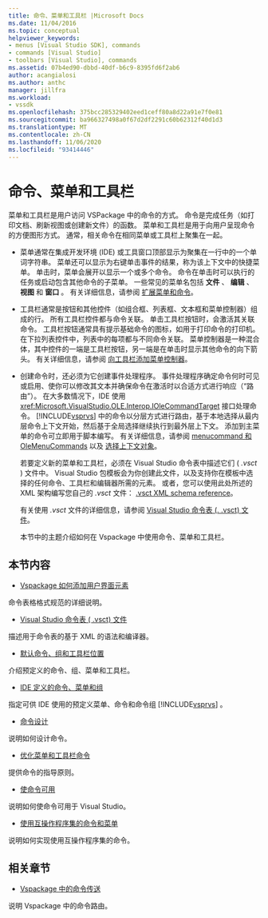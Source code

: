 ```yaml
---
title: 命令、菜单和工具栏 |Microsoft Docs
ms.date: 11/04/2016
ms.topic: conceptual
helpviewer_keywords:
- menus [Visual Studio SDK], commands
- commands [Visual Studio]
- toolbars [Visual Studio], commands
ms.assetid: 07b4ed90-dbbd-40df-b6c9-8395fd6f2ab6
author: acangialosi
ms.author: anthc
manager: jillfra
ms.workload:
- vssdk
ms.openlocfilehash: 375bcc285329402eed1ceff80a8d22a91e7f0e81
ms.sourcegitcommit: ba966327498a0f67d2df2291c60b62312f40d1d3
ms.translationtype: MT
ms.contentlocale: zh-CN
ms.lasthandoff: 11/06/2020
ms.locfileid: "93414446"
---
```

# <a name="commands-menus-and-toolbars"></a>命令、菜单和工具栏
菜单和工具栏是用户访问 VSPackage 中的命令的方式。 命令是完成任务（如打印文档、刷新视图或创建新文件）的函数。 菜单和工具栏是用于向用户呈现命令的方便图形方式。 通常，相关命令在相同菜单或工具栏上聚集在一起。

- 菜单通常在集成开发环境 (IDE) 或工具窗口顶部显示为聚集在一行中的一个单词字符串。 菜单还可以显示为右键单击事件的结果，称为该上下文中的快捷菜单。 单击时，菜单会展开以显示一个或多个命令。 命令在单击时可以执行的任务或启动包含其他命令的子菜单。 一些常见的菜单名包括 **文件** 、 **编辑** 、 **视图** 和 **窗口** 。 有关详细信息，请参阅 [扩展菜单和命令](../../extensibility/extending-menus-and-commands.md)。

- 工具栏通常是按钮和其他控件（如组合框、列表框、文本框和菜单控制器）组成的行。 所有工具栏控件都与命令关联。 单击工具栏按钮时，会激活其关联命令。 工具栏按钮通常具有提示基础命令的图标，如用于打印命令的打印机。 在下拉列表控件中，列表中的每项都与不同命令关联。 菜单控制器是一种混合体，其中控件的一端是工具栏按钮，另一端是在单击时显示其他命令的向下箭头。 有关详细信息，请参阅 [向工具栏添加菜单控制器](../../extensibility/adding-a-menu-controller-to-a-toolbar.md)。

- 创建命令时，还必须为它创建事件处理程序。 事件处理程序确定命令何时可见或启用、使你可以修改其文本并确保命令在激活时以合适方式进行响应（“路由”）。 在大多数情况下，IDE 使用 <xref:Microsoft.VisualStudio.OLE.Interop.IOleCommandTarget> 接口处理命令。 [!INCLUDE[vsprvs](../../code-quality/includes/vsprvs_md.md)] 中的命令以分层方式进行路由，基于本地选择从最内层命令上下文开始，然后基于全局选择继续执行到最外层上下文。 添加到主菜单的命令可立即用于脚本编写。 有关详细信息，请参阅 [menucommand 和 OleMenuCommands](/previous-versions/visualstudio/visual-studio-2015/misc/menucommands-vs-olemenucommands?preserve-view=true&view=vs-2015) 以及 [选择上下文对象](../../extensibility/internals/selection-context-objects.md)。

  若要定义新的菜单和工具栏，必须在 Visual Studio 命令表中描述它们 ( *.vsct* ) 文件中。 Visual Studio 包模板会为你创建此文件，以及支持你在模板中选择的任何命令、工具栏和编辑器所需的元素。 或者，您可以使用此处所述的 XML 架构编写您自己的 *.vsct* 文件： [.vsct XML schema reference](../../extensibility/vsct-xml-schema-reference.md)。

  有关使用 *.vsct* 文件的详细信息，请参阅 [Visual Studio 命令表 (. .vsct) 文件](../../extensibility/internals/visual-studio-command-table-dot-vsct-files.md)。

  本节中的主题介绍如何在 Vspackage 中使用命令、菜单和工具栏。

## <a name="in-this-section"></a>本节内容
- [Vspackage 如何添加用户界面元素](../../extensibility/internals/how-vspackages-add-user-interface-elements.md)

 命令表格格式规范的详细说明。

- [Visual Studio 命令表 ( .vsct) 文件](../../extensibility/internals/visual-studio-command-table-dot-vsct-files.md)

 描述用于命令表的基于 XML 的语法和编译器。

- [默认命令、组和工具栏位置](../../extensibility/internals/default-command-group-and-toolbar-placement.md)

 介绍预定义的命令、组、菜单和工具栏。

- [IDE 定义的命令、菜单和组](../../extensibility/internals/ide-defined-commands-menus-and-groups.md)

 指定可供 IDE 使用的预定义菜单、命令和命令组 [!INCLUDE[vsprvs](../../code-quality/includes/vsprvs_md.md)] 。

- [命令设计](../../extensibility/internals/command-design.md)

 说明如何设计命令。

- [优化菜单和工具栏命令](../../extensibility/internals/optimizing-menu-and-toolbar-commands.md)

 提供命令的指导原则。

- [使命令可用](../../extensibility/internals/making-commands-available.md)

 说明如何使命令可用于 Visual Studio。

- [使用互操作程序集的命令和菜单](../../extensibility/internals/commands-and-menus-that-use-interop-assemblies.md)

 说明如何实现使用互操作程序集的命令。

## <a name="related-sections"></a>相关章节
- [Vspackage 中的命令传送](../../extensibility/internals/command-routing-in-vspackages.md)

 说明 Vspackage 中的命令路由。